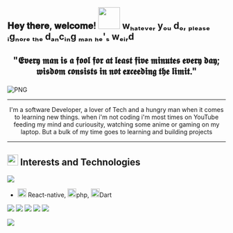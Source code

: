 ## 𝐇𝐞𝐲 𝐭𝐡𝐞𝐫𝐞, 𝐰𝐞𝐥𝐜𝐨𝐦𝐞! <img height="50" width="50" src="https://emojipedia-us.s3.amazonaws.com/source/skype/289/man-dancing_1f57a.png"/> wₕₐₜₑᵥₑᵣ yₒᵤ dₒ, ₚₗₑₐₛₑ ᵢgₙₒᵣₑ ₜₕₑ dₐₙcᵢₙg ₘₐₙ ₕₑ'ₛ wₑᵢᵣd


## <p align="center"> **"𝕰𝖛𝖊𝖗𝖞 𝖒𝖆𝖓 𝖎𝖘 𝖆 𝖋𝖔𝖔𝖑 𝖋𝖔𝖗 𝖆𝖙 𝖑𝖊𝖆𝖘𝖙 𝖋𝖎𝖛𝖊 𝖒𝖎𝖓𝖚𝖙𝖊𝖘 𝖊𝖛𝖊𝖗𝖞 𝖉𝖆𝖞; 𝖜𝖎𝖘𝖉𝖔𝖒 𝖈𝖔𝖓𝖘𝖎𝖘𝖙𝖘 𝖎𝖓 𝖓𝖔𝖙 𝖊𝖝𝖈𝖊𝖊𝖉𝖎𝖓𝖌 𝖙𝖍𝖊 𝖑𝖎𝖒𝖎𝖙."**</p>

<img align="center" alt="PNG" src="https://user-images.githubusercontent.com/48435816/132374792-18fb729e-c13f-4919-82b7-3489633e72f4.png" />


<hr/>
<p align="center">I'm a software Developer, a lover of Tech and a hungry man when it comes to learning new things. when i'm not coding i'm most times on YouTube feeding my mind and curiousity, watching some anime or gaming on my laptop. But a bulk of my time goes to learning and building projects</p>
<hr/>

 ## <img height="25" width="25" src="https://emojipedia-us.s3.amazonaws.com/source/skype/289/hammer-and-wrench_1f6e0-fe0f.png"/> Interests and Technologies
<a href="https://github.com/AdamuAbba/github-readme-stats"/>
<img align="center" src="https://github-readme-stats.vercel.app/api/top-langs/?username=AdamuAbba&layout=compact"/>
</a>

-  <img height="20" width="20" src="https://cliply.co/wp-content/uploads/2021/02/392102760_FIRE_EMOJI_400px.gif"/> React-native, <img height="20" width="20" src="https://cliply.co/wp-content/uploads/2021/02/392102760_FIRE_EMOJI_400px.gif"/>php, <img height="20" width="20" src="https://cliply.co/wp-content/uploads/2021/02/392102760_FIRE_EMOJI_400px.gif"/>Dart

![](https://img.shields.io/badge/HTML5-E34F26?style=for-the-badge&logo=html5&logoColor=white)
![](https://img.shields.io/badge/CSS3-1572B6?style=for-the-badge&logo=css3&logoColor=white)
![](https://img.shields.io/badge/React-20232A?style=for-the-badge&logo=react&logoColor=61DAFB)
![](https://img.shields.io/badge/JavaScript-F7DF1E?style=for-the-badge&logo=javascript&logoColor=black)
![](https://img.shields.io/badge/Typescript-2f74c0?style=for-the-badge&logo=typescript&logoColor=white)

<img align="center" src="https://github-readme-stats.vercel.app/api?username=AdamuAbba&count_private=true&show_icons=true&theme=outrun"/>




